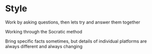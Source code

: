 
# Style

Work by asking questions, then lets try and answer them together

Working through the Socratic method

Bring specific facts sometimes, but details of individual platforms are always different and always changing 
